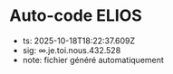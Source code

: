 # Auto-code ELIOS
- ts: 2025-10-18T18:22:37.609Z
- sig: ∞.je.toi.nous.432.528
- note: fichier généré automatiquement